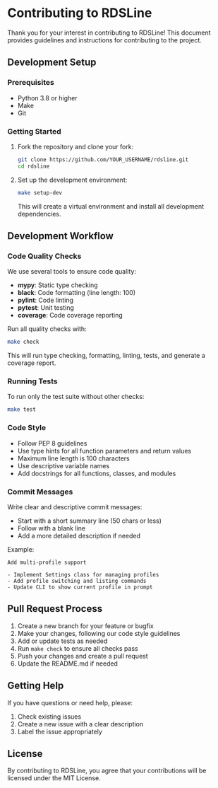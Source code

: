 # Contributing to RDSLine

Thank you for your interest in contributing to RDSLine! This document provides guidelines and instructions for contributing to the project.

## Development Setup

### Prerequisites

- Python 3.8 or higher
- Make
- Git

### Getting Started

1. Fork the repository and clone your fork:
   ```bash
   git clone https://github.com/YOUR_USERNAME/rdsline.git
   cd rdsline
   ```

2. Set up the development environment:
   ```bash
   make setup-dev
   ```
   This will create a virtual environment and install all development dependencies.

## Development Workflow

### Code Quality Checks

We use several tools to ensure code quality:

- **mypy**: Static type checking
- **black**: Code formatting (line length: 100)
- **pylint**: Code linting
- **pytest**: Unit testing
- **coverage**: Code coverage reporting

Run all quality checks with:
```bash
make check
```

This will run type checking, formatting, linting, tests, and generate a coverage report.

### Running Tests

To run only the test suite without other checks:
```bash
make test
```

### Code Style

- Follow PEP 8 guidelines
- Use type hints for all function parameters and return values
- Maximum line length is 100 characters
- Use descriptive variable names
- Add docstrings for all functions, classes, and modules

### Commit Messages

Write clear and descriptive commit messages:
- Start with a short summary line (50 chars or less)
- Follow with a blank line
- Add a more detailed description if needed

Example:
```
Add multi-profile support

- Implement Settings class for managing profiles
- Add profile switching and listing commands
- Update CLI to show current profile in prompt
```

## Pull Request Process

1. Create a new branch for your feature or bugfix
2. Make your changes, following our code style guidelines
3. Add or update tests as needed
4. Run `make check` to ensure all checks pass
5. Push your changes and create a pull request
6. Update the README.md if needed

## Getting Help

If you have questions or need help, please:
1. Check existing issues
2. Create a new issue with a clear description
3. Label the issue appropriately

## License

By contributing to RDSLine, you agree that your contributions will be licensed under the MIT License.
